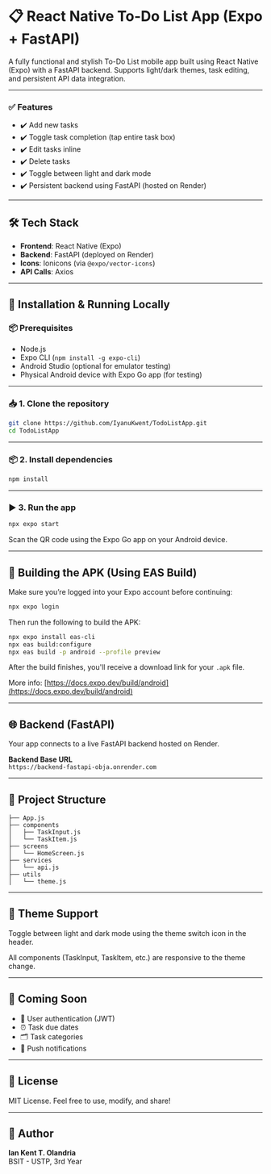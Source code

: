 # 📋 React Native To-Do List App (Expo + FastAPI)

A fully functional and stylish To-Do List mobile app built using React Native (Expo) with a FastAPI backend. Supports light/dark themes, task editing, and persistent API data integration.

---

### ✅ Features

- ✔️ Add new tasks  
- ✔️ Toggle task completion (tap entire task box)  
- ✔️ Edit tasks inline  
- ✔️ Delete tasks  
- ✔️ Toggle between light and dark mode  
- ✔️ Persistent backend using FastAPI (hosted on Render)  

---

## 🛠️ Tech Stack

- **Frontend**: React Native (Expo)
- **Backend**: FastAPI (deployed on Render)
- **Icons**: Ionicons (via `@expo/vector-icons`)
- **API Calls**: Axios

---

## 🚀 Installation & Running Locally

### 📦 Prerequisites

- Node.js
- Expo CLI (`npm install -g expo-cli`)
- Android Studio (optional for emulator testing)
- Physical Android device with Expo Go app (for testing)

---

### 📥 1. Clone the repository

```bash
git clone https://github.com/IyanuKwent/TodoListApp.git
cd TodoListApp
```

---

### 📦 2. Install dependencies

```bash
npm install
```

---

### ▶️ 3. Run the app

```bash
npx expo start
```

Scan the QR code using the Expo Go app on your Android device.

---

## 📱 Building the APK (Using EAS Build)

Make sure you’re logged into your Expo account before continuing:

```bash
npx expo login
```

Then run the following to build the APK:

```bash
npx expo install eas-cli
npx eas build:configure
npx eas build -p android --profile preview
```

After the build finishes, you'll receive a download link for your `.apk` file.

More info: [https://docs.expo.dev/build/android](https://docs.expo.dev/build/android)

---

## 🌐 Backend (FastAPI)

Your app connects to a live FastAPI backend hosted on Render.

**Backend Base URL**  
`https://backend-fastapi-obja.onrender.com`

---

## 📁 Project Structure

```
├── App.js
├── components
│   ├── TaskInput.js
│   └── TaskItem.js
├── screens
│   └── HomeScreen.js
├── services
│   └── api.js
├── utils
│   └── theme.js
```

---

## 🌙 Theme Support

Toggle between light and dark mode using the theme switch icon in the header.

All components (TaskInput, TaskItem, etc.) are responsive to the theme change.

---

## 🧪 Coming Soon

- 🔐 User authentication (JWT)
- ⏰ Task due dates
- 🗂️ Task categories
- 🔔 Push notifications

---

## 📜 License

MIT License. Feel free to use, modify, and share!

---

## 👤 Author

**Ian Kent T. Olandria**  
BSIT - USTP, 3rd Year
